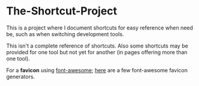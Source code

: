 # The-Shortcut-Project

This is a project where I document shortcuts for easy reference when need be, such as when switching development tools. 

This isn't a complete reference of shortcuts. Also some shortcuts may be provided for one tool but not yet for another (in pages offering more than one tool).

For a **favicon** using [font-awesome](http://fontawesome.io/); [here](https://stackoverflow.com/questions/18156240/use-font-awesome-icon-as-favicon/28427373) are a few font-awesome favicon generators. 

